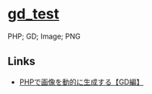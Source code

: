 # [gd_test](https://github.com/n138-kz/gd_test)

PHP; GD; Image; PNG

## Links
- [PHPで画像を動的に生成する【GD編】](http://bashalog.c-brains.jp/17/09/15-150000.php)

